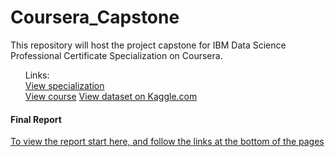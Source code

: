 # Coursera_Capstone
This repository will host the project capstone for IBM Data Science Professional Certificate Specialization on Coursera.

<ol>
Links: <br>
<a href='https://www.coursera.org/professional-certificates/ibm-data-science
'>View specialization</a><br>
<a href='https://www.coursera.org/learn/applied-data-science-capstone'>View course</a>
<a href="https://www.kaggle.com/sobhanmoosavi/us-accidents">View dataset on Kaggle.com</a>
</ol>

####  Final Report

  <a href='https://github.com/stainlessray/Coursera_Capstone/blob/main/report/INTRODUCTION.md'>To view the report start here, and follow the links at the bottom of the pages</a>

  
